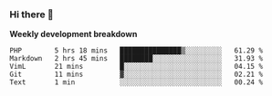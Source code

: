 ### Hi there 👋


**Weekly development breakdown**

<!--START_SECTION:waka-->
```text
PHP        5 hrs 18 mins   ███████████████▒░░░░░░░░░   61.29 % 
Markdown   2 hrs 45 mins   ████████░░░░░░░░░░░░░░░░░   31.93 % 
VimL       21 mins         █░░░░░░░░░░░░░░░░░░░░░░░░   04.15 % 
Git        11 mins         ▓░░░░░░░░░░░░░░░░░░░░░░░░   02.21 % 
Text       1 min           ░░░░░░░░░░░░░░░░░░░░░░░░░   00.24 % 
```
<!--END_SECTION:waka-->
